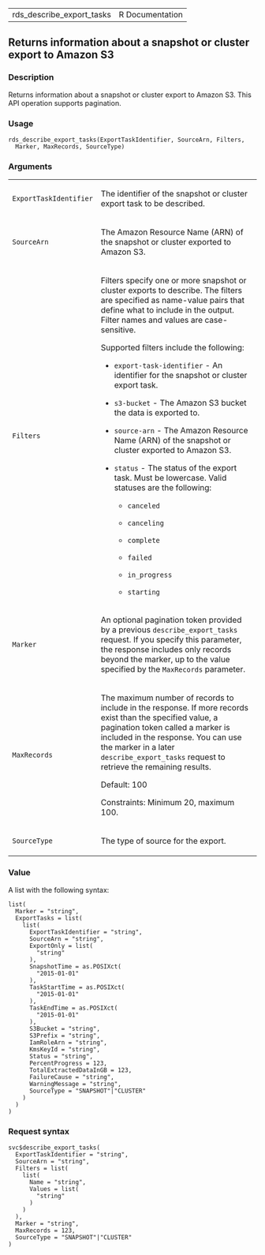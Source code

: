 <table style="width: 100%;">
<tbody>
<tr class="odd">
<td>rds_describe_export_tasks</td>
<td style="text-align: right;">R Documentation</td>
</tr>
</tbody>
</table>

## Returns information about a snapshot or cluster export to Amazon S3

### Description

Returns information about a snapshot or cluster export to Amazon S3.
This API operation supports pagination.

### Usage

    rds_describe_export_tasks(ExportTaskIdentifier, SourceArn, Filters,
      Marker, MaxRecords, SourceType)

### Arguments

<table>
<colgroup>
<col style="width: 35%" />
<col style="width: 65%" />
</colgroup>
<tbody>
<tr class="odd">
<td><code
id="rds_describe_export_tasks_:_ExportTaskIdentifier">ExportTaskIdentifier</code></td>
<td><p>The identifier of the snapshot or cluster export task to be
described.</p></td>
</tr>
<tr class="even">
<td><code
id="rds_describe_export_tasks_:_SourceArn">SourceArn</code></td>
<td><p>The Amazon Resource Name (ARN) of the snapshot or cluster
exported to Amazon S3.</p></td>
</tr>
<tr class="odd">
<td><code id="rds_describe_export_tasks_:_Filters">Filters</code></td>
<td><p>Filters specify one or more snapshot or cluster exports to
describe. The filters are specified as name-value pairs that define what
to include in the output. Filter names and values are
case-sensitive.</p>
<p>Supported filters include the following:</p>
<ul>
<li><p><code>export-task-identifier</code> - An identifier for the
snapshot or cluster export task.</p></li>
<li><p><code>s3-bucket</code> - The Amazon S3 bucket the data is
exported to.</p></li>
<li><p><code>source-arn</code> - The Amazon Resource Name (ARN) of the
snapshot or cluster exported to Amazon S3.</p></li>
<li><p><code>status</code> - The status of the export task. Must be
lowercase. Valid statuses are the following:</p>
<ul>
<li><p><code>canceled</code></p></li>
<li><p><code>canceling</code></p></li>
<li><p><code>complete</code></p></li>
<li><p><code>failed</code></p></li>
<li><p><code>in_progress</code></p></li>
<li><p><code>starting</code></p></li>
</ul></li>
</ul></td>
</tr>
<tr class="even">
<td><code id="rds_describe_export_tasks_:_Marker">Marker</code></td>
<td><p>An optional pagination token provided by a previous
<code>describe_export_tasks</code> request. If you specify this
parameter, the response includes only records beyond the marker, up to
the value specified by the <code>MaxRecords</code> parameter.</p></td>
</tr>
<tr class="odd">
<td><code
id="rds_describe_export_tasks_:_MaxRecords">MaxRecords</code></td>
<td><p>The maximum number of records to include in the response. If more
records exist than the specified value, a pagination token called a
marker is included in the response. You can use the marker in a later
<code>describe_export_tasks</code> request to retrieve the remaining
results.</p>
<p>Default: 100</p>
<p>Constraints: Minimum 20, maximum 100.</p></td>
</tr>
<tr class="even">
<td><code
id="rds_describe_export_tasks_:_SourceType">SourceType</code></td>
<td><p>The type of source for the export.</p></td>
</tr>
</tbody>
</table>

### Value

A list with the following syntax:

    list(
      Marker = "string",
      ExportTasks = list(
        list(
          ExportTaskIdentifier = "string",
          SourceArn = "string",
          ExportOnly = list(
            "string"
          ),
          SnapshotTime = as.POSIXct(
            "2015-01-01"
          ),
          TaskStartTime = as.POSIXct(
            "2015-01-01"
          ),
          TaskEndTime = as.POSIXct(
            "2015-01-01"
          ),
          S3Bucket = "string",
          S3Prefix = "string",
          IamRoleArn = "string",
          KmsKeyId = "string",
          Status = "string",
          PercentProgress = 123,
          TotalExtractedDataInGB = 123,
          FailureCause = "string",
          WarningMessage = "string",
          SourceType = "SNAPSHOT"|"CLUSTER"
        )
      )
    )

### Request syntax

    svc$describe_export_tasks(
      ExportTaskIdentifier = "string",
      SourceArn = "string",
      Filters = list(
        list(
          Name = "string",
          Values = list(
            "string"
          )
        )
      ),
      Marker = "string",
      MaxRecords = 123,
      SourceType = "SNAPSHOT"|"CLUSTER"
    )
